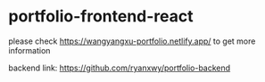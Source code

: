 # portfolio-frontend-react

please check https://wangyangxu-portfolio.netlify.app/ to get more information

backend link:
https://github.com/ryanxwy/portfolio-backend
